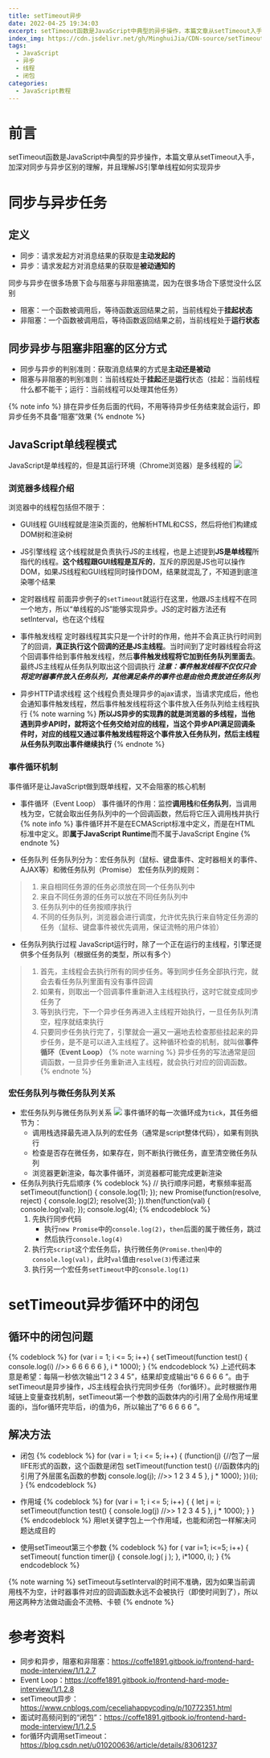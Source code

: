 ```yaml
---
title: setTimeout异步
date: 2022-04-25 19:34:03
excerpt: setTimeout函数是JavaScript中典型的异步操作，本篇文章从setTimeout入手，加深对同步与异步区别的理解，并且理解JS引擎单线程如何实现异步
index_img: https://cdn.jsdelivr.net/gh/MinghuiJia/CDN-source/setTimeout_async/async2.png
tags:
  - JavaScript
  - 异步
  - 线程
  - 闭包
categories:
  - JavaScript教程
---
```


# 前言
setTimeout函数是JavaScript中典型的异步操作，本篇文章从setTimeout入手，加深对同步与异步区别的理解，并且理解JS引擎单线程如何实现异步

# 同步与异步任务
## 定义
- 同步：请求发起方对消息结果的获取是**主动发起的**
- 异步：请求发起方对消息结果的获取是**被动通知的**

同步与异步在很多场景下会与阻塞与非阻塞搞混，因为在很多场合下感觉没什么区别
- 阻塞：一个函数被调用后，等待函数返回结果之前，当前线程处于**挂起状态**
- 非阻塞：一个函数被调用后，等待函数返回结果之前，当前线程处于**运行状态**

## 同步异步与阻塞非阻塞的区分方式
- 同步与异步的判别准则：获取消息结果的方式是**主动还是被动**
- 阻塞与非阻塞的判别准则：当前线程处于**挂起**还是**运行**状态（挂起：当前线程什么都不能干；运行：当前线程可以处理其他任务）

{% note info %}
排在异步任务后面的代码，不用等待异步任务结束就会运行，即异步任务不具备“阻塞”效果
{% endnote %}

## JavaScript单线程模式
JavaScript是单线程的，但是其运行环境（Chrome浏览器）是多线程的
![](https://cdn.jsdelivr.net/gh/MinghuiJia/CDN-source/setTimeout_async/async1.png)

### 浏览器多线程介绍
浏览器中的线程包括但不限于：
- GUI线程
GUI线程就是渲染页面的，他解析HTML和CSS，然后将他们构建成DOM树和渲染树

- JS引擎线程
这个线程就是负责执行JS的主线程，也是上述提到**JS是单线程**所指代的线程。**这个线程跟GUI线程是互斥的**，互斥的原因是JS也可以操作DOM，如果JS线程和GUI线程同时操作DOM，结果就混乱了，不知道到底渲染哪个结果

- 定时器线程
前面异步例子的`setTimeout`就运行在这里，他跟JS主线程不在同一个地方，所以“单线程的JS”能够实现异步。JS的定时器方法还有setInterval，也在这个线程

- 事件触发线程
定时器线程其实只是一个计时的作用，他并不会真正执行时间到了的回调，**真正执行这个回调的还是JS主线程**。当时间到了定时器线程会将这个回调事件给到事件触发线程，然后**事件触发线程将它加到任务队列里面去**。最终JS主线程从任务队列取出这个回调执行
	***注意：事件触发线程不仅仅只会将定时器事件放入任务队列，其他满足条件的事件也是由他负责放进任务队列***

- 异步HTTP请求线程
这个线程负责处理异步的ajax请求，当请求完成后，他也会通知事件触发线程，然后事件触发线程将这个事件放入任务队列给主线程执行
{% note warning %}
**所以JS异步的实现靠的就是浏览器的多线程，当他遇到异步API时，就将这个任务交给对应的线程，当这个异步API满足回调条件时，对应的线程又通过事件触发线程将这个事件放入任务队列，然后主线程从任务队列取出事件继续执行**
{% endnote %}

### 事件循环机制
事件循环是让JavaScript做到既单线程，又不会阻塞的核心机制
- 事件循环（Event Loop）
事件循环的作用：监控**调用栈**和**任务队列**，当调用栈为空，它就会取出任务队列中的一个回调函数，然后将它压入调用栈并执行
{% note info %}
事件循环并不是在ECMAScript标准中定义，而是在HTML标准中定义。即**属于JavaScript Runtime**而不属于JavaScript Engine
{% endnote %}

- 任务队列
任务队列分为：宏任务队列（鼠标、键盘事件、定时器相关的事件、AJAX等）和微任务队列（Promise）
宏任务队列的规则：
> 1. 来自相同任务源的任务必须放在同一个任务队列中
> 2. 来自不同任务源的任务可以放在不同任务队列中
> 3. 任务队列中的任务按顺序执行
> 4. 不同的任务队列，浏览器会进行调度，允许优先执行来自特定任务源的任务（鼠标、键盘事件被优先调用，保证流畅的用户体验）

- 任务队列执行过程
JavaScript运行时，除了一个正在运行的主线程，引擎还提供多个任务队列（根据任务的类型，所以有多个）
> 1. 首先，主线程会去执行所有的同步任务。等到同步任务全部执行完，就会去看任务队列里面有没有事件回调
> 2. 如果有，则取出一个回调事件重新进入主线程执行，这时它就变成同步任务了
> 3. 等到执行完，下一个异步任务再进入主线程开始执行，一旦任务队列清空，程序就结束执行
> 4. 只要同步任务执行完了，引擎就会一遍又一遍地去检查那些挂起来的异步任务，是不是可以进入主线程了。这种循环检查的机制，就叫做**事件循环（Event Loop）**
{% note warning %}
异步任务的写法通常是回调函数，一旦异步任务重新进入主线程，就会执行对应的回调函数。
{% endnote %}

### 宏任务队列与微任务队列关系
- 宏任务队列与微任务队列关系
![](https://cdn.jsdelivr.net/gh/MinghuiJia/CDN-source/setTimeout_async/async3.png)
事件循环的每一次循环成为`tick`，其任务细节为：
	- 调用栈选择最先进入队列的宏任务（通常是script整体代码），如果有则执行
	- 检查是否存在微任务，如果存在，则不断执行微任务，直至清空微任务队列
	- 浏览器更新渲染，每次事件循环，浏览器都可能完成更新渲染
- 任务队列执行先后顺序
{% codeblock %}
// 执行顺序问题，考察频率挺高
setTimeout(function() {
  console.log(1);
});
new Promise(function(resolve, reject) {
  console.log(2);
  resolve(3);
}).then(function(val) {
  console.log(val);
});
console.log(4);
{% endcodeblock %}
	1. 先执行同步代码
		- 执行`new Promise`中的`console.log(2)`，`then`后面的属于微任务，跳过
		- 然后执行`console.log(4)`
	2. 执行完`script`这个宏任务后，执行微任务(`Promise.then`)中的`console.log(val)`，此时`val`值由`resolve(3)`传递过来
	3. 执行另一个宏任务`setTimeout`中的`console.log(1)`


# setTimeout异步循环中的闭包

## 循环中的闭包问题
{% codeblock %}
for (var i = 1; i <= 5; i++) {
   setTimeout(function test() {
        console.log(i) //>> 6 6 6 6 6
    }, i * 1000);
}
{% endcodeblock %}
上述代码本意是希望：每隔一秒依次输出“1 2 3 4 5”，结果却变成输出“6 6 6 6 6 ”。由于setTimeout是异步操作，JS主线程会执行完同步任务（for循环）。此时根据作用域链上变量查找机制，setTimeout第一个参数的函数体内的i引用了全局作用域里面的i，当for循环完毕后，i的值为6，所以输出了“6 6 6 6 6 ”。

## 解决方法
- 闭包
{% codeblock %}
for (var i = 1; i <= 5; i++) {
  (function(j) {//包了一层IIFE形式的函数，这个函数是闭包
    setTimeout(function test() {//函数体内的j引用了外层匿名函数的参数j
      console.log(j); //>> 1 2 3 4 5
    }, j * 1000);
  })(i);
}
{% endcodeblock %}

- 作用域
{% codeblock %}
for (var i = 1; i <= 5; i++) {
   {
      let j = i;
      setTimeout(function test() {
           console.log(j) //>> 1 2 3 4 5
       }, j * 1000);
    }
}
{% endcodeblock %}
用let关键字包上一个作用域，也能和闭包一样解决问题达成目的

- 使用setTimeout第三个参数
{% codeblock %}
for ( var i=1; i<=5; i++) {
	setTimeout( function timer(j) {
		console.log( j );
	}, i*1000, i);
}
{% endcodeblock %}

{% note warning %}
setTimeout与setInterval的时间不准确，因为如果当前调用栈不为空，计时器事件对应的回调函数永远不会被执行（即使时间到了），所以用这两种方法做动画会不流畅、卡顿
{% endnote %}

# 参考资料
- 同步和异步，阻塞和非阻塞：https://coffe1891.gitbook.io/frontend-hard-mode-interview/1/1.2.7
- Event Loop：https://coffe1891.gitbook.io/frontend-hard-mode-interview/1/1.2.8
- setTimeout异步：https://www.cnblogs.com/ceceliahappycoding/p/10772351.html
- 面试时高频问到的“闭包”：https://coffe1891.gitbook.io/frontend-hard-mode-interview/1/1.2.5
- for循环内调用setTimeout：https://blog.csdn.net/u010200636/article/details/83061237